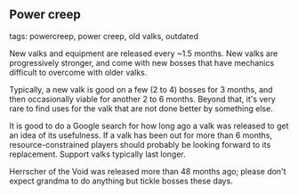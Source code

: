 ## Power creep
tags: powercreep, power creep, old valks, outdated

New valks and equipment are released every ~1.5 months. New valks are progressively stronger, and come with new bosses that have mechanics difficult to overcome with older valks.

Typically, a new valk is good on a few (2 to 4) bosses for 3 months, and then occasionally viable for another 2 to 6 months. Beyond that, it's very rare to find uses for the valk that are not done better by something else.

It is good to do a Google search for how long ago a valk was released to get an idea of its usefulness. If a valk has been out for more than 6 months, resource-constrained players should probably be looking forward to its replacement. Support valks typically last longer.

Herrscher of the Void was released more than 48 months ago; please don't expect grandma to do anything but tickle bosses these days.